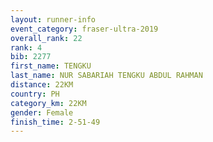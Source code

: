 ```yaml
---
layout: runner-info 
event_category: fraser-ultra-2019 
overall_rank: 22
rank: 4
bib: 2277
first_name: TENGKU
last_name: NUR SABARIAH TENGKU ABDUL RAHMAN
distance: 22KM
country: PH
category_km: 22KM
gender: Female
finish_time: 2-51-49
---
```

